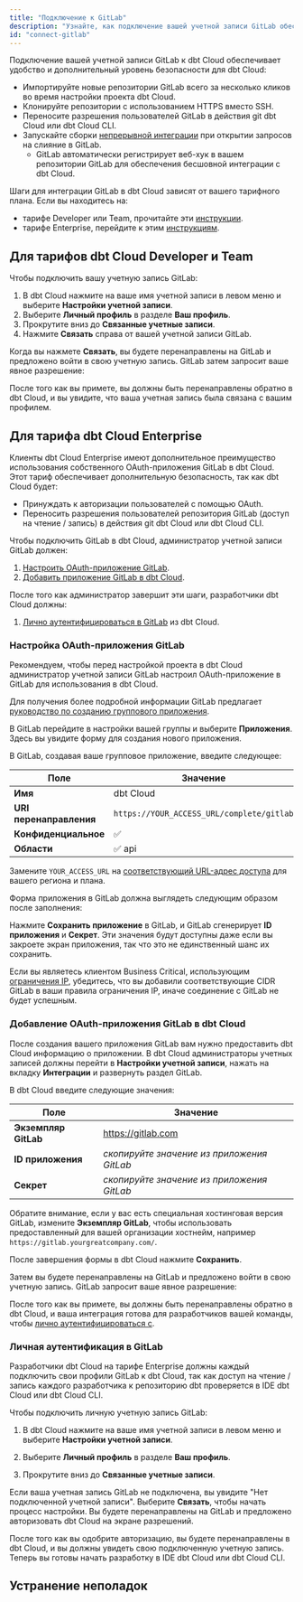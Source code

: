 ```yaml
---
title: "Подключение к GitLab"
description: "Узнайте, как подключение вашей учетной записи GitLab обеспечивает удобство и дополнительный уровень безопасности для dbt Cloud."
id: "connect-gitlab"
---
```


Подключение вашей учетной записи GitLab к dbt Cloud обеспечивает удобство и дополнительный уровень безопасности для dbt Cloud:
- Импортируйте новые репозитории GitLab всего за несколько кликов во время настройки проекта dbt Cloud.
- Клонируйте репозитории с использованием HTTPS вместо SSH.
- Переносите разрешения пользователей GitLab в действия git dbt Cloud или dbt Cloud CLI.
- Запускайте сборки [непрерывной интеграции](/docs/deploy/continuous-integration) при открытии запросов на слияние в GitLab.
  - GitLab автоматически регистрирует веб-хук в вашем репозитории GitLab для обеспечения бесшовной интеграции с dbt Cloud.

Шаги для интеграции GitLab в dbt Cloud зависят от вашего тарифного плана. Если вы находитесь на:
- тарифе Developer или Team, прочитайте эти [инструкции](#for-dbt-cloud-developer-and-team-tiers).
- тарифе Enterprise, перейдите к этим [инструкциям](#for-the-dbt-cloud-enterprise-tier).

## Для тарифов dbt Cloud Developer и Team

Чтобы подключить вашу учетную запись GitLab:
1. В dbt Cloud нажмите на ваше имя учетной записи в левом меню и выберите **Настройки учетной записи**.
2. Выберите **Личный профиль** в разделе **Ваш профиль**.
3. Прокрутите вниз до **Связанные учетные записи**.
4. Нажмите **Связать** справа от вашей учетной записи GitLab.

<Lightbox src="/img/docs/dbt-cloud/cloud-configuring-dbt-cloud/connecting-github/github-connect.png" title="Настройки личного профиля с разделом Связанные учетные записи"/>

Когда вы нажмете **Связать**, вы будете перенаправлены на GitLab и предложено войти в свою учетную запись. GitLab затем запросит ваше явное разрешение:

<Lightbox src="/img/docs/dbt-cloud/connecting-gitlab/GitLab-Auth.png" title="Экран авторизации GitLab" />

После того как вы примете, вы должны быть перенаправлены обратно в dbt Cloud, и вы увидите, что ваша учетная запись была связана с вашим профилем.

## Для тарифа dbt Cloud Enterprise

Клиенты dbt Cloud Enterprise имеют дополнительное преимущество использования собственного OAuth-приложения GitLab в dbt Cloud. Этот тариф обеспечивает дополнительную безопасность, так как dbt Cloud будет:
- Принуждать к авторизации пользователей с помощью OAuth.
- Переносить разрешения пользователей репозитория GitLab (доступ на чтение / запись) в действия git dbt Cloud или dbt Cloud CLI.

Чтобы подключить GitLab в dbt Cloud, администратор учетной записи GitLab должен:
1. [Настроить OAuth-приложение GitLab](#setting-up-a-gitlab-oauth-application).
2. [Добавить приложение GitLab в dbt Cloud](#adding-the-gitlab-oauth-application-to-dbt-cloud).

После того как администратор завершит эти шаги, разработчики dbt Cloud должны:
1. [Лично аутентифицироваться в GitLab](#personally-authenticating-with-gitlab) из dbt Cloud.

### Настройка OAuth-приложения GitLab
Рекомендуем, чтобы перед настройкой проекта в dbt Cloud администратор учетной записи GitLab настроил OAuth-приложение в GitLab для использования в dbt Cloud.

Для получения более подробной информации GitLab предлагает [руководство по созданию группового приложения](https://docs.gitlab.com/ee/integration/oauth_provider.html#group-owned-applications).

В GitLab перейдите в настройки вашей группы и выберите **Приложения**. Здесь вы увидите форму для создания нового приложения.

<Lightbox src="/img/docs/dbt-cloud/connecting-gitlab/gitlab nav.gif" title="Навигация по приложениям GitLab"/>

В GitLab, создавая ваше групповое приложение, введите следующее:

| Поле | Значение |
| ------ | ----- |
| **Имя** | dbt Cloud |
| **URI перенаправления** | `https://YOUR_ACCESS_URL/complete/gitlab` |
| **Конфиденциальное** | ✅ |
| **Области** | ✅ api |

Замените `YOUR_ACCESS_URL` на [соответствующий URL-адрес доступа](/docs/cloud/about-cloud/access-regions-ip-addresses) для вашего региона и плана.

Форма приложения в GitLab должна выглядеть следующим образом после заполнения:

<Lightbox src="/img/docs/dbt-cloud/connecting-gitlab/gitlab app.png" title="Форма группового приложения GitLab"/>

Нажмите **Сохранить приложение** в GitLab, и GitLab сгенерирует **ID приложения** и **Секрет**. Эти значения будут доступны даже если вы закроете экран приложения, так что это не единственный шанс их сохранить.

Если вы являетесь клиентом Business Critical, использующим [ограничения IP](/docs/cloud/secure/ip-restrictions), убедитесь, что вы добавили соответствующие CIDR GitLab в ваши правила ограничения IP, иначе соединение с GitLab не будет успешным.

### Добавление OAuth-приложения GitLab в dbt Cloud
После создания вашего приложения GitLab вам нужно предоставить dbt Cloud информацию о приложении. В dbt Cloud администраторы учетных записей должны перейти в **Настройки учетной записи**, нажать на вкладку **Интеграции** и развернуть раздел GitLab.

<Lightbox src="/img/docs/dbt-cloud/connecting-gitlab/GitLab-Navigation.gif" title="Навигация к интеграции GitLab в dbt Cloud"/>

В dbt Cloud введите следующие значения:

| Поле | Значение |
| ------ | ----- |
| **Экземпляр GitLab** | https://gitlab.com |
| **ID приложения** | *скопируйте значение из приложения GitLab* |
| **Секрет** | *скопируйте значение из приложения GitLab* |

Обратите внимание, если у вас есть специальная хостинговая версия GitLab, измените **Экземпляр GitLab**, чтобы использовать предоставленный для вашей организации хостнейм, например `https://gitlab.yourgreatcompany.com/`.

После завершения формы в dbt Cloud нажмите **Сохранить**.

Затем вы будете перенаправлены на GitLab и предложено войти в свою учетную запись. GitLab запросит ваше явное разрешение:

<Lightbox src="/img/docs/dbt-cloud/connecting-gitlab/GitLab-Auth.png" title="Экран авторизации GitLab" />

После того как вы примете, вы должны быть перенаправлены обратно в dbt Cloud, и ваша интеграция готова для разработчиков вашей команды, чтобы [лично аутентифицироваться с](#personally-authenticating-with-gitlab).

### Личная аутентификация в GitLab
Разработчики dbt Cloud на тарифе Enterprise должны каждый подключить свои профили GitLab к dbt Cloud, так как доступ на чтение / запись каждого разработчика к репозиторию dbt проверяется в IDE dbt Cloud или dbt Cloud CLI.

Чтобы подключить личную учетную запись GitLab:

1. В dbt Cloud нажмите на ваше имя учетной записи в левом меню и выберите **Настройки учетной записи**.

2. Выберите **Личный профиль** в разделе **Ваш профиль**.

3. Прокрутите вниз до **Связанные учетные записи**.

Если ваша учетная запись GitLab не подключена, вы увидите "Нет подключенной учетной записи". Выберите **Связать**, чтобы начать процесс настройки. Вы будете перенаправлены на GitLab и предложено авторизовать dbt Cloud на экране разрешений.

<Lightbox src="/img/docs/dbt-cloud/connecting-gitlab/GitLab-Auth.png" title="Авторизация приложения dbt Cloud для разработчиков" />

После того как вы одобрите авторизацию, вы будете перенаправлены в dbt Cloud, и вы должны увидеть свою подключенную учетную запись. Теперь вы готовы начать разработку в IDE dbt Cloud или dbt Cloud CLI.

## Устранение неполадок

<FAQ path="Troubleshooting/gitlab-webhook"/>
<FAQ path="Troubleshooting/error-importing-repo"/>
<FAQ path="Git/gitignore"/>
<FAQ path="Git/gitlab-authentication"/>
<FAQ path="Git/gitlab-selfhosted"/>
<FAQ path="Git/git-migration"/>